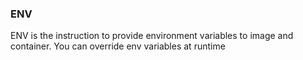 ### ENV
ENV is the instruction to provide environment variables to image and container. You can override env variables at runtime
